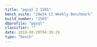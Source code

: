 ```yaml
---
title: "pgsql 2 1565"
bench_suite: "18w34 CI Weekly Benchmark"
build_number: "1565"
dbprofile: "pgsql"
classifier: ""
date: 2018-08-20T04:39:28
type: "bench"
---
```

